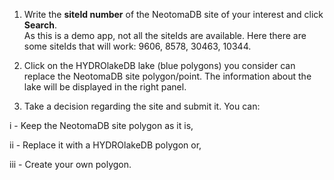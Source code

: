1. Write the **siteId number** of the NeotomaDB site of your interest and 
click **Search**.    
As this is a demo app, not all the siteIds are available. 
Here there are some siteIds that will work: 9606, 8578, 30463, 10344.
  
2. Click on the HYDROlakeDB lake (blue polygons) you consider can replace 
the NeotomaDB site polygon/point. The information about the lake will be 
displayed in the right panel.
  
3. Take a decision regarding the site and submit it. You can: 

i - Keep the NeotomaDB site polygon as it is,  
  
ii - Replace it with a HYDROlakeDB polygon or,  
  
iii - Create your own polygon.